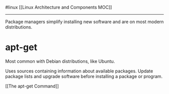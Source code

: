 #linux
[[Linux Architecture and Components MOC]]
- - -

Package managers simplify installing new software and are on most modern distributions.

# apt-get

Most common with Debian distributions, like Ubuntu.

Uses sources containing information about available packages. Update package lists and upgrade software before installing a package or program.

[[The apt-get Command]]